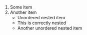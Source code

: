 1. Some item
2. Another item
   - Unordered nested item
   - This is correctly nested
   * Another unordered nested item
